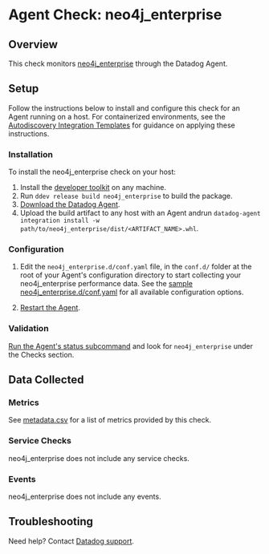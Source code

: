 # Agent Check: neo4j_enterprise

## Overview

This check monitors [neo4j_enterprise][1] through the Datadog Agent.

## Setup

Follow the instructions below to install and configure this check for an Agent running on a host. For containerized environments, see the [Autodiscovery Integration Templates][2] for guidance on applying these instructions.

### Installation

To install the neo4j_enterprise check on your host:

1. Install the [developer toolkit](https://docs.datadoghq.com/developers/integrations/new_check_howto/#developer-toolkit) on any machine.
2. Run `ddev release build neo4j_enterprise` to build the package.
3. [Download the Datadog Agent](https://app.datadoghq.com/account/settings#agent).
4. Upload the build artifact to any host with an Agent andrun `datadog-agent integration install -w path/to/neo4j_enterprise/dist/<ARTIFACT_NAME>.whl`.

### Configuration

1. Edit the `neo4j_enterprise.d/conf.yaml` file, in the `conf.d/` folder at the root of your Agent's configuration directory to start collecting your neo4j_enterprise performance data. See the [sample neo4j_enterprise.d/conf.yaml][3] for all available configuration options.

2. [Restart the Agent][4].

### Validation

[Run the Agent's status subcommand][5] and look for `neo4j_enterprise` under the Checks section.

## Data Collected

### Metrics

See [metadata.csv][6] for a list of metrics provided by this check.

### Service Checks

neo4j_enterprise does not include any service checks.

### Events

neo4j_enterprise does not include any events.

## Troubleshooting

Need help? Contact [Datadog support][7].

[1]: **LINK_TO_INTEGRATION_SITE**
[2]: https://docs.datadoghq.com/agent/autodiscovery/integrations
[3]: https://github.com/DataDog/integrations-core/blob/master/neo4j_enterprise/datadog_checks/neo4j_enterprise/data/conf.yaml.example
[4]: https://docs.datadoghq.com/agent/guide/agent-commands/#start-stop-and-restart-the-agent
[5]: https://docs.datadoghq.com/agent/guide/agent-commands/#agent-status-and-information
[6]: https://github.com/DataDog/integrations-core/blob/master/neo4j_enterprise/metadata.csv
[7]: https://docs.datadoghq.com/help
